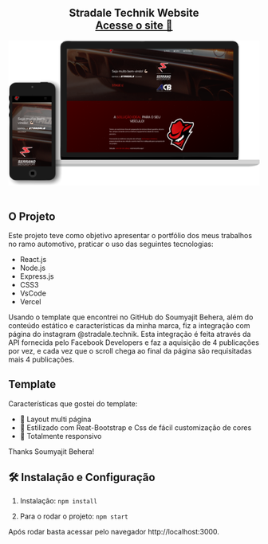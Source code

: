 <h2 align="center">
  Stradale Technik Website <br/>
  <a href="https://stradale-technik.com/" target="_blank">Acesse o site 🔗</a>
</h2>
<div align="center">
  <img alt="Demo" src="./Images/readmeSite.png" />
</div>

<br/>

## O Projeto

Este projeto teve como objetivo apresentar o portfólio dos meus trabalhos no ramo automotivo,  praticar o uso das seguintes tecnologias:

- React.js
- Node.js
- Express.js
- CSS3
- VsCode
- Vercel

Usando o template que encontrei no GitHub do Soumyajit Behera, além do conteúdo estático e características da minha marca, fiz a integração com página do instagram @stradale.technik. Esta integração é feita através da API fornecida pelo Facebook Developers e faz a aquisição de 4 publicações por vez, e cada vez que o scroll chega ao final da página são requisitadas mais 4 publicações.

## Template

Características que gostei do template:

- 📖 Layout multi página
- 🎨 Estilizado com Reat-Bootstrap e Css de fácil customização de cores
- 📱 Totalmente responsivo

Thanks Soumyajit Behera!

## 🛠 Instalação e Configuração

1. Instalação: `npm install`

2. Para o rodar o projeto: `npm start`

Após rodar basta acessar pelo navegador http://localhost:3000.
